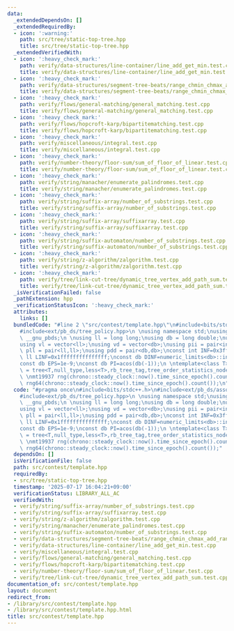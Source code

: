 ```yaml
---
data:
  _extendedDependsOn: []
  _extendedRequiredBy:
  - icon: ':warning:'
    path: src/tree/static-top-tree.hpp
    title: src/tree/static-top-tree.hpp
  _extendedVerifiedWith:
  - icon: ':heavy_check_mark:'
    path: verify/data-structures/line-container/line_add_get_min.test.cpp
    title: verify/data-structures/line-container/line_add_get_min.test.cpp
  - icon: ':heavy_check_mark:'
    path: verify/data-structures/segment-tree-beats/range_chmin_chmax_add_range_sum.test.cpp
    title: verify/data-structures/segment-tree-beats/range_chmin_chmax_add_range_sum.test.cpp
  - icon: ':heavy_check_mark:'
    path: verify/flows/general-matching/general_matching.test.cpp
    title: verify/flows/general-matching/general_matching.test.cpp
  - icon: ':heavy_check_mark:'
    path: verify/flows/hopcroft-karp/bipartitematching.test.cpp
    title: verify/flows/hopcroft-karp/bipartitematching.test.cpp
  - icon: ':heavy_check_mark:'
    path: verify/miscellaneous/integral.test.cpp
    title: verify/miscellaneous/integral.test.cpp
  - icon: ':heavy_check_mark:'
    path: verify/number-theory/floor-sum/sum_of_floor_of_linear.test.cpp
    title: verify/number-theory/floor-sum/sum_of_floor_of_linear.test.cpp
  - icon: ':heavy_check_mark:'
    path: verify/string/manacher/enumerate_palindromes.test.cpp
    title: verify/string/manacher/enumerate_palindromes.test.cpp
  - icon: ':heavy_check_mark:'
    path: verify/string/suffix-array/number_of_substrings.test.cpp
    title: verify/string/suffix-array/number_of_substrings.test.cpp
  - icon: ':heavy_check_mark:'
    path: verify/string/suffix-array/suffixarray.test.cpp
    title: verify/string/suffix-array/suffixarray.test.cpp
  - icon: ':heavy_check_mark:'
    path: verify/string/suffix-automaton/number_of_substrings.test.cpp
    title: verify/string/suffix-automaton/number_of_substrings.test.cpp
  - icon: ':heavy_check_mark:'
    path: verify/string/z-algorithm/zalgorithm.test.cpp
    title: verify/string/z-algorithm/zalgorithm.test.cpp
  - icon: ':heavy_check_mark:'
    path: verify/tree/link-cut-tree/dynamic_tree_vertex_add_path_sum.test.cpp
    title: verify/tree/link-cut-tree/dynamic_tree_vertex_add_path_sum.test.cpp
  _isVerificationFailed: false
  _pathExtension: hpp
  _verificationStatusIcon: ':heavy_check_mark:'
  attributes:
    links: []
  bundledCode: "#line 2 \"src/contest/template.hpp\"\n#include<bits/stdc++.h>\n#include<ext/pb_ds/assoc_container.hpp>\n\
    #include<ext/pb_ds/tree_policy.hpp>\n \nusing namespace std;\nusing namespace\
    \ __gnu_pbds;\n \nusing ll = long long;\nusing db = long double;\nusing vi = vector<int>;\n\
    using vl = vector<ll>;\nusing vd = vector<db>;\nusing pii = pair<int,int>;\nusing\
    \ pll = pair<ll,ll>;\nusing pdd = pair<db,db>;\nconst int INF=0x3fffffff;\nconst\
    \ ll LINF=0x1fffffffffffffff;\nconst db DINF=numeric_limits<db>::infinity();\n\
    const db EPS=1e-9;\nconst db PI=acos(db(-1));\n \ntemplate<class T>\nusing ordered_set\
    \ = tree<T,null_type,less<T>,rb_tree_tag,tree_order_statistics_node_update>;\n\
    \ \nmt19937 rng(chrono::steady_clock::now().time_since_epoch().count());\nmt19937_64\
    \ rng64(chrono::steady_clock::now().time_since_epoch().count());\n"
  code: "#pragma once\n#include<bits/stdc++.h>\n#include<ext/pb_ds/assoc_container.hpp>\n\
    #include<ext/pb_ds/tree_policy.hpp>\n \nusing namespace std;\nusing namespace\
    \ __gnu_pbds;\n \nusing ll = long long;\nusing db = long double;\nusing vi = vector<int>;\n\
    using vl = vector<ll>;\nusing vd = vector<db>;\nusing pii = pair<int,int>;\nusing\
    \ pll = pair<ll,ll>;\nusing pdd = pair<db,db>;\nconst int INF=0x3fffffff;\nconst\
    \ ll LINF=0x1fffffffffffffff;\nconst db DINF=numeric_limits<db>::infinity();\n\
    const db EPS=1e-9;\nconst db PI=acos(db(-1));\n \ntemplate<class T>\nusing ordered_set\
    \ = tree<T,null_type,less<T>,rb_tree_tag,tree_order_statistics_node_update>;\n\
    \ \nmt19937 rng(chrono::steady_clock::now().time_since_epoch().count());\nmt19937_64\
    \ rng64(chrono::steady_clock::now().time_since_epoch().count());"
  dependsOn: []
  isVerificationFile: false
  path: src/contest/template.hpp
  requiredBy:
  - src/tree/static-top-tree.hpp
  timestamp: '2025-07-17 16:04:21+09:00'
  verificationStatus: LIBRARY_ALL_AC
  verifiedWith:
  - verify/string/suffix-array/number_of_substrings.test.cpp
  - verify/string/suffix-array/suffixarray.test.cpp
  - verify/string/z-algorithm/zalgorithm.test.cpp
  - verify/string/manacher/enumerate_palindromes.test.cpp
  - verify/string/suffix-automaton/number_of_substrings.test.cpp
  - verify/data-structures/segment-tree-beats/range_chmin_chmax_add_range_sum.test.cpp
  - verify/data-structures/line-container/line_add_get_min.test.cpp
  - verify/miscellaneous/integral.test.cpp
  - verify/flows/general-matching/general_matching.test.cpp
  - verify/flows/hopcroft-karp/bipartitematching.test.cpp
  - verify/number-theory/floor-sum/sum_of_floor_of_linear.test.cpp
  - verify/tree/link-cut-tree/dynamic_tree_vertex_add_path_sum.test.cpp
documentation_of: src/contest/template.hpp
layout: document
redirect_from:
- /library/src/contest/template.hpp
- /library/src/contest/template.hpp.html
title: src/contest/template.hpp
---
```

